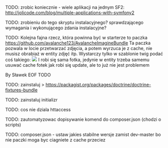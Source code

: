 TODO: zrobic koniecznie - wiele aplikacji na jednym SF2: http://jolicode.com/blog/multiple-applications-with-symfony2

TODO: zrobieniu do tego skryptu instalacyjnego? sprawdzającego wymagania i wykonującego zdania instalacyjne?

TODO:
Kolejna fajna rzecz, która powinna być w starterze to paczka https://github.com/avalanche123/AvalancheImagineBundle
Ta paczka pozwala w locie przetwarzać zdjęcia, a potem wyrzuca je z cache, nie musisz obrabiaż w entity zdjęć itp. 
Wystarczy tylko w szablonie twig podać coś takiego:
<img src="{{ '/relative/path/to/image.jpg' | apply_filter('thumbnail') }}" />
I robi się sama fotka, jedynie w entity trzeba samemu usuwać cache fotek jak robi się update, ale to już nie jest problemem

By Sławek
EOF TODO

TODO: zainstaluj > https://packagist.org/packages/doctrine/doctrine-fixtures-bundle

TODO: zainstaluj initializr

TODO: cos nie dziala httaccess

TODO: zautomatyzowac dopisywanie komend do composer.json (chodzi o scripts)

TODO: composer.json - ustaw jakies stabilne wersje zamist dev-master bo nie paczki moga byc ciagniete z cache przeciez